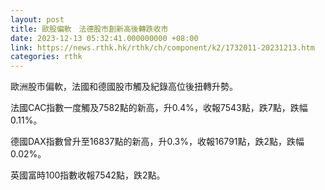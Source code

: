```yaml
---
layout: post
title: 歐股偏軟　法德股市創新高後轉跌收市
date: 2023-12-13 05:32:41.000000000 +08:00
link: https://news.rthk.hk/rthk/ch/component/k2/1732011-20231213.htm
categories: rthk
---
```


歐洲股市偏軟，法國和德國股市觸及紀錄高位後扭轉升勢。

法國CAC指數一度觸及7582點的新高，升0.4%，收報7543點，跌7點，跌幅0.11%。

德國DAX指數曾升至16837點的新高，升0.3%，收報16791點，跌2點，跌幅0.02%。

英國富時100指數收報7542點，跌2點。
